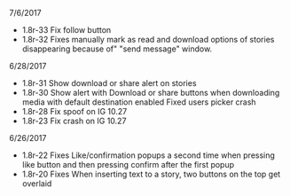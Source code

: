 7/6/2017

 - 1.8r-33 Fix follow button
 - 1.8r-32 Fixes manually mark as read and download options of stories disappearing because of" "send message" window.

6/28/2017

 - 1.8r-31 Show download or share alert on stories
 - 1.8r-30 Show alert with Download or share buttons when downloading
           media with default destination enabled
			Fixed users picker crash
 - 1.8r-28 Fix spoof on IG 10.27
 - 1.8r-23 Fix crash on IG 10.27



6/26/2017

 - 1.8r-22 Fixes Like/confirmation popups a second time when pressing like button and then pressing confirm after the first popup
 - 1.8r-20 Fixes When inserting text to a story, two buttons on the top get overlaid
